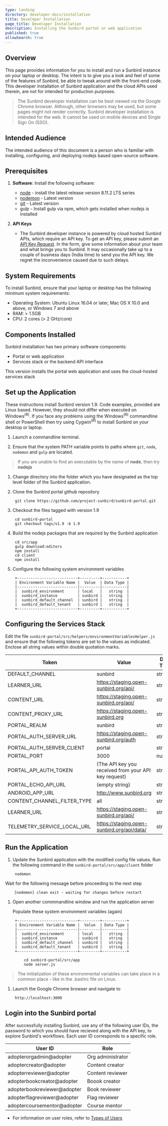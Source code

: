```yaml
---
type: landing
directory: developer-docs/installation
title: Developer Installation
page_title: Developer Installation
description: Installing the Sunbird portal or web application
published: true
allowSearch: true
---
```


## Overview

This page provides information for you to install and run a Sunbird instance on your laptop or desktop. The intent is to give you a look and feel of some of the features of Sunbird, be able to tweak around with the front-end code. This developer installation of Sunbird application and the cloud APIs used therein, are not for intended for production purposes.

>The Sunbird developer installation can be best viewed via the Google Chrome browser. Although, other browsers may be used, but some pages might not render correctly.
>Sunbird developer installation is intended for the web. It cannot be used on mobile devices and Single Sign On (SSO).  

## Intended Audience

The intended audience of this document is a person who is familiar with installing, configuring, and deploying nodejs based open-source software.

## Prerequisites

1. **Software**: Install the following software: 
   * [node](https://nodejs.org/en/download/) - install the latest release version 8.11.2 LTS series
   * [nodemon](https://www.npmjs.com/package/nodemon) - Latest version  
   * [git](https://git-scm.com/downloads) - Latest version  
   * gulp - Install gulp via npm, which gets installed when nodejs is installed

1. **API Keys**
   * The Sunbird developer instance is powered by cloud hosted Sunbird APIs, which require an API key. To get an API key, please submit an [API Key Request](https://goo.gl/forms/2tRDfLlbJ2IgjWgA2). In the form, give some information about your team and what brings you to Sunbird. It may occasionally take up to a couple of business days (India time) to send you the API key. We regret the inconvenience caused due to such delays. 

## System Requirements

To install Sunbird, ensure that your laptop or desktop has the following minimum system requirements:

- Operating System: Ubuntu Linux 16.04 or later, Mac OS X 10.0 and above, or Windows 7 and above
- RAM: > 1.5GB
- CPU: 2 cores (> 2 GHz/core)

## Components Installed

Sunbird installation has two primary software components:
- Portal or web application
- Services stack or the backend API interface

This version installs the portal web application and uses the cloud-hosted services stack

## Set up the Application

These instructions install Sunbird version 1.9. Code examples, provided are Linux based. However, they should not differ when executed on Windows<sup>(R)</sup>. If you face any problems using the Windows<sup>(R)</sup> commandline shell or PowerShell then try using Cygwin<sup>(R)</sup> to install Sunbird on your desktop or laptop.

1. Launch a commandline terminal.

1. Ensure that the system PATH variable points to paths where `git`, `node`, `nodemon` and `gulp` are located. 
>If you are unable to find an executable by the name of **node**, then try **nodejs**

1. Change directory into the folder which you have designated as the top level folder of the Sunbird application.

1. Clone the Sunbird portal github repository

        git clone https://github.com/project-sunbird/sunbird-portal.git

1. Checkout the files tagged with version 1.9

        cd sunbird-portal
        git checkout tags/v1.9 -b 1.9

1. Build the nodejs packages that are required by the Sunbird application

        cd src/app
        gulp download:editors
        npm install
        cd client
        npm install
        
1. Configure the following system environment variables

        +---------------------------+---------+-----------+
        | Environment Variable Name |  Value  | Data Type |
        |---------------------------|---------|-----------|
        |  sunbird_environment      | local   |   string  |
        |  sunbird_instance         | sunbird |   string  |
        |  sunbird_default_channel  | sunbird |   string  |
        |  sunbird_default_tenant   | sunbird |   string  |
        +---------------------------+---------+-----------+


## Configuring the Services Stack

Edit the file `sunbird-portal/src/helpers/environmentVariablesHelper.js` and ensure that the following tokens are set to the values as indicated. Enclose all string values within double quotation marks.

|            Token            |                   Value                              | Data Type |
|-----------------------------|------------------------------------------------------|-----------|
| DEFAULT_CHANNEL             | sunbird                                              | string    |
| LEARNER_URL                 | https://staging.open-sunbird.org/api/                |  string   |
| CONTENT_URL                 | https://staging.open-sunbird.org/api/                |  string   |
| CONTENT_PROXY_URL           | https://staging.open-sunbird.org                     |  string   |
| PORTAL_REALM                | sunbird                                              |  string   |
| PORTAL_AUTH_SERVER_URL      | https://staging.open-sunbird.org/auth                |  string   |
| PORTAL_AUTH_SERVER_CLIENT   | portal                                               |  string   |
| PORTAL_PORT                 | 3000                                                 |  number   |
| PORTAL_API_AUTH_TOKEN       | (The API key you received from your API key request) |  string   |
| PORTAL_ECHO_API_URL         | (empty string)                                       |  string   |
| ANDROID_APP_URL             | http://www.sunbird.org                               |  string   |
| CONTENT_CHANNEL_FILTER_TYPE | all                                                  |  string   |
| LEARNER_URL                 | https://staging.open-sunbird.org/api/                |  string   |
| TELEMETRY_SERVICE_LOCAL_URL | https://staging.open-sunbird.org/api/data/           |  string   |


## Run the Application

1. Update the Sunbird application with the modified config file values. Run the following command in the `sunbird-portal/src/app/client` folder

        nodemon

Wait for the following message before proceeding to the next step 

        [nodemon] clean exit - waiting for changes before restart

1. Open another commmandline window and run the application server

    Populate these system environment variables (again)

        +---------------------------+---------+-----------+
        | Environment Variable Name |  Value  | Data Type |
        |---------------------------|---------|-----------|
        |  sunbird_environment      | local   |   string  |
        |  sunbird_instance         | sunbird |   string  |
        |  sunbird_default_channel  | sunbird |   string  |
        |  sunbird_default_tenant   | sunbird |   string  |
        +---------------------------+---------+-----------+

            cd sunbird-portal/src/app
            node server.js

>The initialization of these environmental variables can take place in a common place - like in the .bashrc file on Linux.

1. Launch the Google Chrome browser and navigate to

        http://localhost:3000

## Login into the Sunbird portal

After successfully installing Sunbird, use any of the following user IDs, the password to which you should have recieved along with the API key, to explore Sunbird's workflows. Each user ID corresponds to a specific role.

| User ID | Role |  
|---|---|
| adopterorgadmin@adopter | Org administrator | 
| adoptercreator@adopter | Content creator  |  
| adopterreviewer@adopter | Content reviewer |  
| adopterbookcreator@adopter | Boook creator |  
| adopterbookreviewer@adopter | Book reviewer |  
| adopterflagreviewer@adopter | Flag reviewer |  
| adoptercoursementor@adopter | Course mentor |  

* For information on user roles, refer to [Types of Users](pages/features-documentation/userrole)
